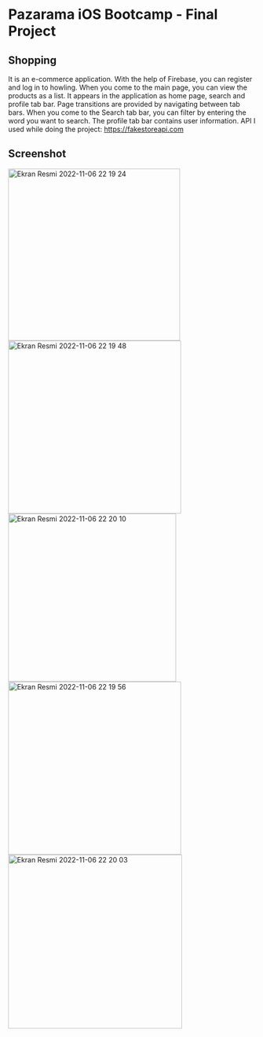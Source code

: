 # Pazarama iOS Bootcamp - Final Project

## Shopping

It is an e-commerce application. With the help of Firebase, you can register and log in to howling. When you come to the main page, you can view the products as a list. It appears in the application as home page, search and profile tab bar. Page transitions are provided by navigating between tab bars. When you come to the Search tab bar, you can filter by entering the word you want to search. The profile tab bar contains user information. API I used while doing the project: https://fakestoreapi.com 

## Screenshot

<img width="350" alt="Ekran Resmi 2022-11-06 22 19 24" src="https://user-images.githubusercontent.com/58611650/200190533-85f605bd-66dd-4f1a-a279-e5613a41a994.png">
<img width="352" alt="Ekran Resmi 2022-11-06 22 19 48" src="https://user-images.githubusercontent.com/58611650/200190537-2023a128-0ee7-46d3-b174-bfb03c01158c.png">
<img width="342" alt="Ekran Resmi 2022-11-06 22 20 10" src="https://user-images.githubusercontent.com/58611650/200190539-a43bb306-b479-46a4-b482-39be1abf8bad.png">
<img width="352" alt="Ekran Resmi 2022-11-06 22 19 56" src="https://user-images.githubusercontent.com/58611650/200190541-ae574c9c-dafa-4c82-9c39-0fa6b7af3d9b.png">
<img width="354" alt="Ekran Resmi 2022-11-06 22 20 03" src="https://user-images.githubusercontent.com/58611650/200190599-a2ec4cba-af00-4958-97c5-47e086993be2.png">
